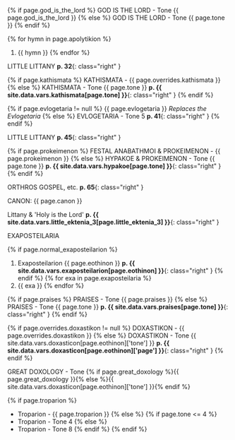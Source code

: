 {% if page.god_is_the_lord %}
GOD IS THE LORD - Tone {{ page.god_is_the_lord }}
{% else %}
GOD IS THE LORD - Tone {{ page.tone }}
{% endif %}

{% for hymn in page.apolytikion %}
1. {{ hymn }}
{% endfor %}

LITTLE LITTANY **p. 32**{: class="right" }

{% if page.kathismata %}
KATHISMATA - {{ page.overrides.kathismata }}
{% else %}
KATHISMATA - Tone {{ page.tone }} **p. {{ site.data.vars.kathismata[page.tone] }}**{: class="right" }
{% endif %}

{% if page.evlogetaria != null %}
{{ page.evlogetaria }} *Replaces the Evlogetaria*
{% else %}
EVLOGETARIA - Tone 5 **p. 41**{: class="right" }
{% endif %}

LITTLE LITTANY **p. 45**{: class="right" }

{% if page.prokeimenon %}
FESTAL ANABATHMOI & PROKEIMENON - {{ page.prokeimenon }}
{% else %}
HYPAKOE & PROKEIMENON - Tone {{ page.tone }} **p. {{ site.data.vars.hypakoe[page.tone] }}**{: class="right" }
{% endif %}

ORTHROS GOSPEL, etc. **p. 65**{: class="right" }

CANON: {{ page.canon }}

Littany & 'Holy is the Lord' **p. {{ site.data.vars.little_ektenia_3[page.little_ektenia_3] }}**{: class="right" }

EXAPOSTEILARIA

{% if page.normal_exaposteilarion %}
1. Exaposteilarion {{ page.eothinon }} **p. {{ site.data.vars.exaposteilarion[page.eothinon] }}**{: class="right" }
{% endif %}
{% for exa in page.exaposteilaria %}
1. {{ exa }}
{% endfor %}

{% if page.praises %}
PRAISES - Tone {{ page.praises }}
{% else %}
PRAISES - Tone {{ page.tone }} **p. {{ site.data.vars.praises[page.tone] }}**{: class="right" }
{% endif %}

{% if page.overrides.doxastikon != null %}
DOXASTIKON - {{ page.overrides.doxastikon }}
{% else %}
DOXASTIKON - Tone {{ site.data.vars.doxasticon[page.eothinon]['tone'] }} **p. {{ site.data.vars.doxasticon[page.eothinon]['page'] }}**{: class="right" }
{% endif %}

GREAT DOXOLOGY - Tone {% if page.great_doxology %}{{ page.great_doxology }}{% else %}{{ site.data.vars.doxasticon[page.eothinon]['tone'] }}{% endif %}

{% if page.troparion %}
* Troparion - {{ page.troparion }}
{% else %}
    {% if page.tone <= 4 %}
* Troparion - Tone 4
    {% else %}
* Troparion - Tone 8
    {% endif %}
{% endif %}
